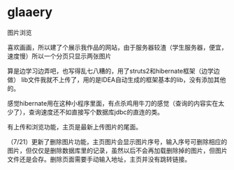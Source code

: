 # glaaery
图片浏览


喜欢画画，所以建了个展示我作品的网站，由于服务器较渣（学生服务器，便宜，速度慢）所以一个分页只显示两张图片

算是边学习边弄吧，也写得乱七八糟的，用了struts2和hibernate框架（边学边做）
lib文件我就不上传了，用的是IDEA自动生成的框架基本的lib，没有添加其他的。

感觉hibernate用在这种小程序里面，有点杀鸡用牛刀的感觉（查询的内容实在太少了），查询速度还不如直接写个数据库jdbc的直连的类。

有上传和浏览功能，主页是最新上传图片的尾面。

（7/21）更新了删除图片功能，主页图片会显示图片序号，输入序号可删除相应的图片，但仅仅是删除数据库里的记录，虽然以后不会再加载删除掉的图片，但图片文件还是会存。删除页面需要手动输入地址，主页并没有跳转链接。
